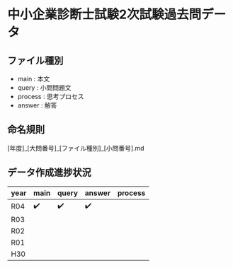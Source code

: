 # 中小企業診断士試験2次試験過去問データ
## ファイル種別
- main : 本文
- query : 小問問題文
- process : 思考プロセス
- answer : 解答
## 命名規則
\[年度\]\_\[大問番号\]\_\[ファイル種別\]_\[小問番号\].md

## データ作成進捗状況
|year|main|query|answer|process|
|-|-|-|-|-|
|R04|✔️|✔️|✔️||
|R03||||
|R02||||
|R01||||
|H30||||
